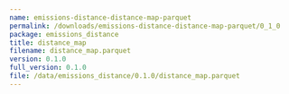 ```yaml
---
name: emissions-distance-distance-map-parquet
permalink: /downloads/emissions-distance-distance-map-parquet/0_1_0
package: emissions_distance
title: distance_map
filename: distance_map.parquet
version: 0.1.0
full_version: 0.1.0
file: /data/emissions_distance/0.1.0/distance_map.parquet
---
```

